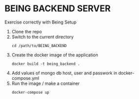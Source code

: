 # BEING BACKEND SERVER
Exercise correctly with Being
Setup
1. Clone the repo
2. Switch to the current directory
    ```
    cd /path/to/BEING_BACKEND
    ```
3. Create the docker image of the application 
    ```
    docker build -t being_backend .
    ```
4. Add values of mongo db host, user and passwork in docker-compose.yml
5. Run the image / make a container
   ```
   docker-compose up
   ```
